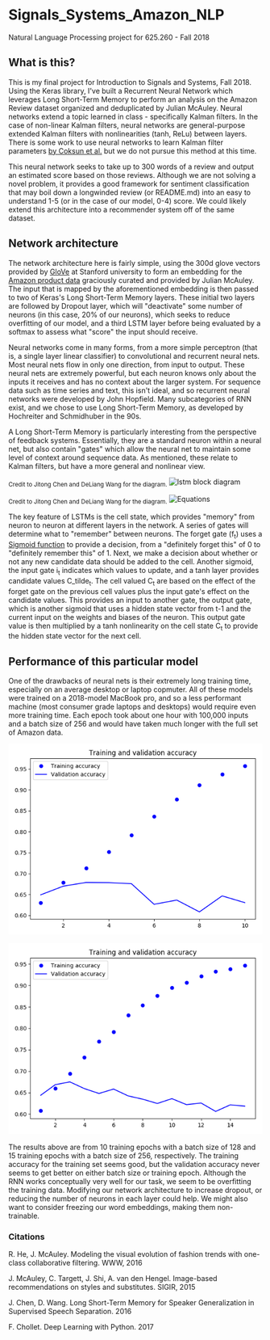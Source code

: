 # Signals_Systems_Amazon_NLP
Natural Language Processing project for 625.260 - Fall 2018

## What is this?
This is my final project for Introduction to Signals and Systems, Fall 2018. Using the Keras library, I've built a Recurrent Neural Network which leverages Long Short-Term Memory to perform an analysis on the Amazon Review dataset organized and deduplicated by Julian McAuley. Neural networks extend a topic learned in class - specifically Kalman filters. In the case of non-linear Kalman filters, neural networks are general-purpose extended Kalman filters with nonlinearities (tanh, ReLu) between layers. There is some work to use neural networks to learn Kalman filter parameters [by Coksun et al.](https://zapdf.com/long-short-term-memory-kalman-filters-recurrent-neural-estim.html) but we do not pursue this method at this time.

This neural network seeks to take up to 300 words of a review and output an estimated score based on those reviews. Although we are not solving a novel problem, it provides a good framework for sentiment classification that may boil down a longwinded review (or README.md) into an easy to understand 1-5 (or in the case of our model, 0-4) score. We could likely extend this architecture into a recommender system off of the same dataset.

## Network architecture
The network architecture here is fairly simple, using the 300d glove vectors provided by [GloVe](https://nlp.stanford.edu/projects/glove/) at Stanford university to form an embedding for the [Amazon product data](http://jmcauley.ucsd.edu/data/amazon/) graciously curated and provided by Julian McAuley. The input that is mapped by the aforementioned embedding is then passed to two of Keras's Long Short-Term Memory layers. These initial two layers are followed by Dropout layer, which will "deactivate" some number of neurons (in this case, 20% of our neurons), which seeks to reduce overfitting of our model, and a third LSTM layer before being evaluated by a softmax to assess what "score" the input should receive. 

Neural networks come in many forms, from a more simple perceptron (that is, a single layer linear classifier) to convolutional and recurrent neural nets. Most neural nets flow in only one direction, from input to output. These neural nets are extremely powerful, but each neuron knows only about the inputs it receives and has no context about the larger system. For sequence data such as time series and text, this isn't ideal, and so recurrent neural networks were developed by John Hopfield. Many subcategories of RNN exist, and we chose to use Long Short-Term Memory, as developed by Hochreiter and Schmidhuber in the 90s.

A Long Short-Term Memory is particularly interesting from the perspective of feedback systems. Essentially, they are a standard neuron within a neural net, but also contain "gates" which allow the neural net to maintain some level of context around sequence data. As mentioned, these relate to Kalman filters, but have a more general and nonlinear view. 

<sub>Credit to Jitong Chen and DeLiang Wang for the diagram.</sub>
![lstm block diagram](https://i.imgur.com/2AXRN9e.png)

<sub>Credit to Jitong Chen and DeLiang Wang for the diagram.</sub>
![Equations](https://i.imgur.com/tN1YNbm.png)

The key feature of LSTMs is the cell state, which provides "memory" from neuron to neuron at different layers in the network. A series of gates will determine what to "remember" between neurons. The forget gate (f<sub>t</sub>) uses a [Sigmoid function](http://mathworld.wolfram.com/SigmoidFunction.html) to provide a decision, from a "definitely forget this" of 0 to "definitely remember this" of 1. Next, we make a decision about whether or not any new candidate data should be added to the cell. Another sigmoid, the input gate i<sub>t</sub> indicates which values to update, and a tanh layer provides candidate values C_tilde<sub>t</sub>. The cell valued C<sub>t</sub> are based on the effect of the forget gate on the previous cell values plus the input gate's effect on the candidate values. This provides an input to another gate, the output gate, which is another sigmoid that uses a hidden state vector from t-1 and the current input on the weights and biases of the neuron. This output gate value is then multiplied by a tanh nonlinearity on the cell state C<sub>t</sub> to provide the hidden state vector for the next cell.

## Performance of this particular model
One of the drawbacks of neural nets is their extremely long training time, especially on an average desktop or laptop copmuter. All of these models were trained on a 2018-model MacBook pro, and so a less performant machine (most consumer grade laptops and desktops) would require even more training time. Each epoch took about one hour with 100,000 inputs and a batch size of 256 and would have taken much longer with the full set of Amazon data. 

![10 epochs, batch size of 128](accuracy_10epochs)

![15 epochs, batch size of 256](accuracy_15epochs)

The results above are from 10 training epochs with a batch size of 128 and 15 training epochs with a batch size of 256, respectively. The training accuracy for the training set seems good, but the validation accuracy never seems to get better on either batch size or training epoch. Although the RNN works conceptually very well for our task, we seem to be overfitting the training data. Modifying our network architecture to increase dropout, or reducing the number of neurons in each layer could help. We might also want to consider freezing our word embeddings, making them non-trainable.

### Citations
R. He, J. McAuley. Modeling the visual evolution of fashion trends with one-class collaborative filtering. WWW, 2016

J. McAuley, C. Targett, J. Shi, A. van den Hengel. Image-based recommendations on styles and substitutes. SIGIR, 2015

J. Chen, D. Wang. Long Short-Term Memory for Speaker Generalization in Supervised Speech Separation. 2016

F. Chollet. Deep Learning with Python. 2017
